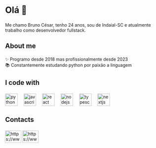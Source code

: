 <h1 align="left">Olá 👋</h1>

###

<p align="left">Me chamo Bruno César, tenho 24 anos, sou de Indaial-SC e atualmente trabalho como desenvolvedor fullstack.</p>

###

<h2 align="left">About me</h2>

###

<p align="left">✨ Programo desde 2018 mas profissionalmente desde 2023<br>📚 Constantemente estudando python por paixão a linguagem</p>

###

<h2 align="left">I code with</h2>

###

<div align="left">
  <img src="https://cdn.jsdelivr.net/gh/devicons/devicon/icons/python/python-original.svg" height="40" alt="python logo"  />
  <img width="12" />
  <img src="https://cdn.jsdelivr.net/gh/devicons/devicon/icons/javascript/javascript-original.svg" height="40" alt="javascript logo"  />
  <img width="12" />
  <img src="https://cdn.jsdelivr.net/gh/devicons/devicon/icons/react/react-original.svg" height="40" alt="react logo"  />
  <img width="12" />
  <img src="https://cdn.jsdelivr.net/gh/devicons/devicon/icons/nodejs/nodejs-original.svg" height="40" alt="nodejs logo"  />
  <img width="12" />
  <img src="https://cdn.jsdelivr.net/gh/devicons/devicon/icons/typescript/typescript-original.svg" height="40" alt="typescript logo"  />
  <img width="12" />
  <img src="https://cdn.jsdelivr.net/gh/devicons/devicon/icons/nextjs/nextjs-original.svg" height="40" alt="nextjs logo"  />
</div>

###

<h2 align="left">Contacts</h2>

###

<div align="left">
  <img src="(https://raw.githubusercontent.com/maurodesouza/profile-readme-generator/master/src/assets/icons/social/linkedin/default.svg)[https://www.linkedin.com/in/brun0cesardev]" width="52" height="40" alt="https://www.linkedin.com/in/brun0cesardev" />
  <img src="https://raw.githubusercontent.com/maurodesouza/profile-readme-generator/master/src/assets/icons/social/facebook/default.svg" width="52" height="40" alt="https://www.facebook.com/brun0cesarsena" />
</div>

###
